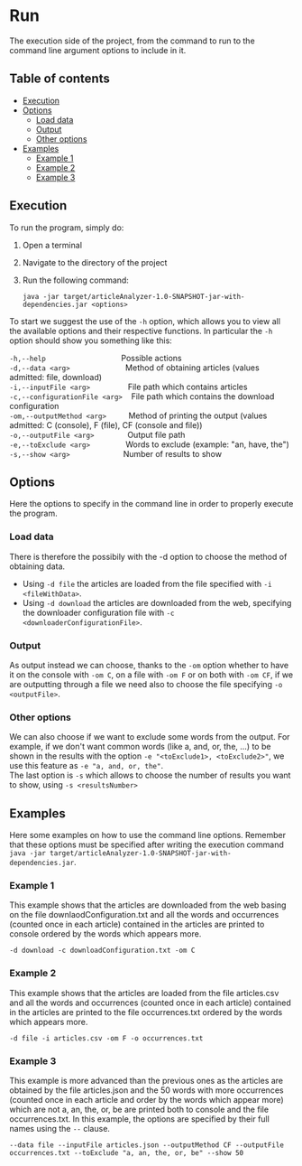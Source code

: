 # Run
The execution side of the project, from the command to run to the command line argument options to include in it.

## Table of contents
- [Execution](#Execution)
- [Options](#Options)
    - [Load data](#Load_data)
    - [Output](#Output)
    - [Other options](#Other_options)
- [Examples](#Examples)
    - [Example 1](#Example_1)
    - [Example 2](#Example_2)
    - [Example 3](#Example_3)

## Execution
To run the program, simply do:

1. Open a terminal
2. Navigate to the directory of the project
3. Run the following command:

    `java -jar target/articleAnalyzer-1.0-SNAPSHOT-jar-with-dependencies.jar <options>`

To start we suggest the use of the `-h` option, which allows you to view all the available options and their respective functions.
In particular the `-h` option should show you something like this:

  `-h,--help` &#xa0;&#xa0;&#xa0;&#xa0;&#xa0;&#xa0;&#xa0;&#xa0;&#xa0;&#xa0;&#xa0;&#xa0;&#xa0;&#xa0;&#xa0;&#xa0;&#xa0;&#xa0;&#xa0;&#xa0;&#xa0;&#xa0;&#xa0;&#xa0;&#xa0;&#xa0;&#xa0;&#xa0;&#xa0;&#xa0;&#xa0;&#xa0;
  Possible actions        
  `-d,--data <arg>`
  &#xa0;&#xa0;&#xa0;&#xa0;&#xa0;&#xa0;&#xa0;&#xa0;&#xa0;&#xa0;&#xa0;&#xa0;&#xa0;&#xa0;&#xa0;&#xa0;&#xa0;&#xa0;&#xa0;&#xa0;&#xa0;&#xa0;&#xa0;
  Method of obtaining articles (values admitted: file, download)  
  `-i,--inputFile <arg>`
  &#xa0;&#xa0;&#xa0;&#xa0;&#xa0;&#xa0;&#xa0;&#xa0;&#xa0;&#xa0;&#xa0;&#xa0;&#xa0;&#xa0;&#xa0;
  File path which contains articles           
  `-c,--configurationFile <arg>`
  &#xa0;&#xa0;
  File path which contains the download configuration                 
  `-om,--outputMethod <arg>`
  &#xa0;&#xa0;&#xa0;&#xa0;&#xa0;&#xa0;&#xa0;&#xa0;
  Method of printing the output (values admitted: C (console), F (file), CF (console and file))        
  `-o,--outputFile <arg>`
  &#xa0;&#xa0;&#xa0;&#xa0;&#xa0;&#xa0;&#xa0;&#xa0;&#xa0;&#xa0;&#xa0;&#xa0;&#xa0;
  Output file path        
  `-e,--toExclude <arg>`
  &#xa0;&#xa0;&#xa0;&#xa0;&#xa0;&#xa0;&#xa0;&#xa0;&#xa0;&#xa0;&#xa0;&#xa0;&#xa0;&#xa0;
  Words to exclude (example: "an, have, the")       
  `-s,--show <arg>`
  &#xa0;&#xa0;&#xa0;&#xa0;&#xa0;&#xa0;&#xa0;&#xa0;&#xa0;&#xa0;&#xa0;&#xa0;&#xa0;&#xa0;&#xa0;&#xa0;&#xa0;&#xa0;&#xa0;&#xa0;&#xa0;&#xa0;
  Number of results to show           

## Options
Here the options to specify in the command line in order to properly execute the program.

### Load data
There is therefore the possibily with the -d option to choose the method of obtaining data.

- Using `-d file` the articles are loaded from the file specified with `-i <fileWithData>`.
- Using `-d download` the articles are downloaded from the web, specifying the downloader configuration file with `-c <downloaderConfigurationFile>`.

### Output
As output instead we can choose, thanks to the `-om` option whether to have it on the console with `-om C`, on a file with `-om F` or on both with `-om CF`, if we are outputting through a file we need also to choose the file specifying `-o <outputFile>`.

### Other options
We can also choose if we want to exclude some words from the output. For example, if we don't want common words (like a, and, or, the, ...) to be shown in the results with the option `-e "<toExclude1>, <toExclude2>"`, we use this feature as `-e "a, and, or, the"`.        
The last option is `-s` which allows to choose the number of results you want to show, using `-s <resultsNumber>`

## Examples
Here some examples on how to use the command line options. Remember that these options must be specified after writing the execution command `java -jar target/articleAnalyzer-1.0-SNAPSHOT-jar-with-dependencies.jar`.

### Example 1
This example shows that the articles are downloaded from the web basing on the file downlaodConfiguration.txt and all the words and occurrences (counted once in each article) contained in the articles are printed to console ordered by the words which appears more.

    -d download -c downloadConfiguration.txt -om C

### Example 2
This example shows that the articles are loaded from the file articles.csv and all the words and occurrences (counted once in each article) contained in the articles are printed to the file occurrences.txt ordered by the words which appears more.

    -d file -i articles.csv -om F -o occurrences.txt

### Example 3
This example is more advanced than the previous ones as the articles are obtained by the file articles.json and the 50 words with more occurrences (counted once in each article and order by the words which appear more) which are not a, an, the, or, be are printed both to console and the file occurrences.txt. In this example, the options are specified by their full names using the `--` clause.

    --data file --inputFile articles.json --outputMethod CF --outputFile occurrences.txt --toExclude "a, an, the, or, be" --show 50
